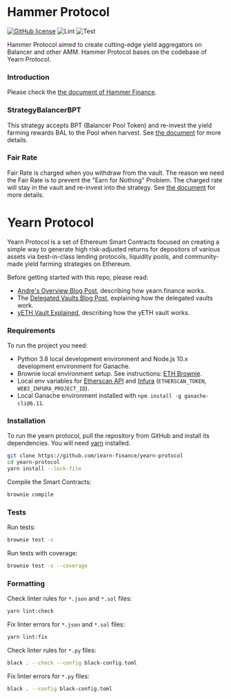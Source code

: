 # Hammer Protocol

[![GitHub license](https://img.shields.io/badge/license-AGPL-blue.svg)](https://github.com/iearn-finance/yearn-protocol/blob/master/LICENSE)
![Lint](https://github.com/iearn-finance/yearn-protocol/workflows/Lint/badge.svg)
![Test](https://github.com/iearn-finance/yearn-protocol/workflows/Test/badge.svg)

Hammer Protocol aimed to create cutting-edge yield aggregators on Balancer and other AMM. Hammer Protocol bases on the codebase of Yearn Protocol.

### Introduction

Please check the [the document of Hammer Finance](https://docs.hammer.finance/).

### StrategyBalancerBPT

This strategy accepts BPT (Balancer Pool Token) and re-invest the yield farming rewards BAL to the Pool when harvest. See [the document](https://docs.hammer.finance/balancer-yield-aggregator/balancer-yield-aggregators) for more details.

### Fair Rate

Fair Rate is charged when you withdraw from the vault. The reason we need the Fair Rate is to prevent the "Earn for Nothing" Problem. The charged rate will stay in the vault and re-invest into the strategy. See [the document](https://docs.hammer.finance/balancer-yield-aggregator/introduce-fair-rate) for more details.

# Yearn Protocol

Yearn Protocol is a set of Ethereum Smart Contracts focused on creating a simple way to generate high risk-adjusted returns for depositors of various assets via best-in-class lending protocols, liquidity pools, and community-made yield farming strategies on Ethereum.

Before getting started with this repo, please read:

-   [Andre's Overview Blog Post](https://medium.com/iearn/yearn-finance-v2-af2c6a6a3613), describing how yearn.finance works.
-   The [Delegated Vaults Blog Post](https://medium.com/iearn/delegated-vaults-explained-fa81f1c3fce2), explaining how the delegated vaults work.
-   [yETH Vault Explained](https://medium.com/iearn/yeth-vault-explained-c29d6b93a371), describing how the yETH vault works.

### Requirements

To run the project you need:

-   Python 3.8 local development environment and Node.js 10.x development environment for Ganache.
-   Brownie local environment setup. See instructions: [ETH Brownie](https://github.com/eth-brownie/brownie).
-   Local env variables for [Etherscan API](https://etherscan.io/apis) and [Infura](https://infura.io/) (`ETHERSCAN_TOKEN`, `WEB3_INFURA_PROJECT_ID`).
-   Local Ganache environment installed with `npm install -g ganache-cli@6.11`.

### Installation

To run the yearn protocol, pull the repository from GitHub and install its dependencies. You will need [yarn](https://yarnpkg.com/lang/en/docs/install/) installed.

```bash
git clone https://github.com/iearn-finance/yearn-protocol
cd yearn-protocol
yarn install --lock-file
```

Compile the Smart Contracts:

```bash
brownie compile
```

### Tests

Run tests:

```bash
brownie test -s
```

Run tests with coverage:

```bash
brownie test -s --coverage
```

### Formatting

Check linter rules for `*.json` and `*.sol` files:

```bash
yarn lint:check
```

Fix linter errors for `*.json` and `*.sol` files:

```bash
yarn lint:fix
```

Check linter rules for `*.py` files:

```bash
black . --check --config black-config.toml
```

Fix linter errors for `*.py` files:

```bash
black . --config black-config.toml
```
